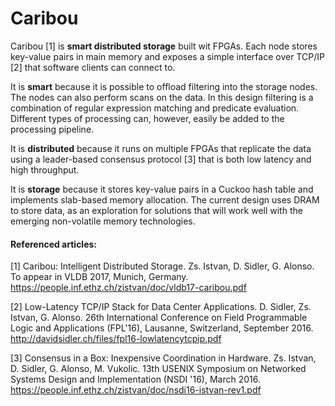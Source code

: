 # Caribou

Caribou [1] is **smart distributed storage** built wit FPGAs. Each node stores key-value pairs in main memory and exposes a simple interface over TCP/IP [2] that software clients can connect to. 

It is **smart** because it is possible to offload filtering into the storage nodes. The nodes can also perform scans on the data. In this design filtering is a combination of regular expression matching and predicate evaluation. Different types of processing can, however, easily be added to the processing pipeline. 

It is **distributed** because it runs on multiple FPGAs that replicate the data using a leader-based consensus protocol [3] that is both low latency and high throughput.

It is **storage** because it stores key-value pairs in a Cuckoo hash table and implements slab-based memory allocation. The current design uses DRAM to store data, as an exploration for solutions that will work well with the emerging non-volatile memory technologies. 

#### Referenced articles:

[1] Caribou: Intelligent Distributed Storage. Zs. Istvan, D. Sidler, G. Alonso. To appear in VLDB 2017, Munich, Germany. https://people.inf.ethz.ch/zistvan/doc/vldb17-caribou.pdf

[2] Low-Latency TCP/IP Stack for Data Center Applications. D. Sidler, Zs. Istvan, G. Alonso. 26th International Conference on Field Programmable Logic and Applications (FPL'16), Lausanne, Switzerland, September 2016.  http://davidsidler.ch/files/fpl16-lowlatencytcpip.pdf

[3] Consensus in a Box: Inexpensive Coordination in Hardware. Zs. Istvan, D. Sidler, G. Alonso, M. Vukolic. 13th USENIX Symposium on Networked Systems Design and Implementation (NSDI '16), March 2016. https://people.inf.ethz.ch/zistvan/doc/nsdi16-istvan-rev1.pdf